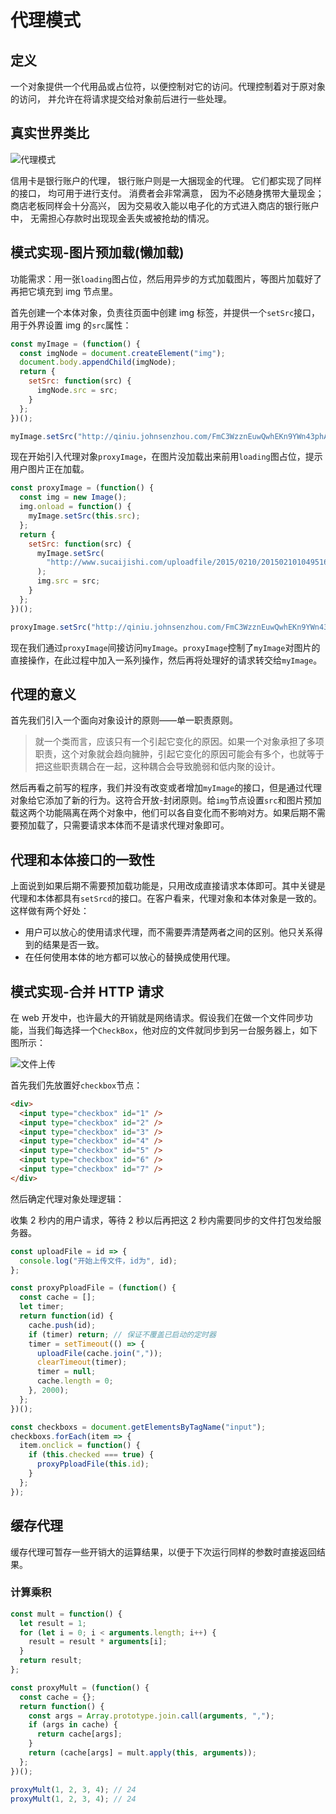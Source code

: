 # 代理模式

## 定义

一个对象提供一个代用品或占位符，以便控制对它的访问。代理控制着对于原对象的访问， 并允许在将请求提交给对象前后进行一些处理。

## 真实世界类比

![代理模式](https://refactoringguru.cn/images/patterns/diagrams/proxy/live-example-zh.png)

信用卡是银行账户的代理， 银行账户则是一大捆现金的代理。 它们都实现了同样的接口， 均可用于进行支付。 消费者会非常满意， 因为不必随身携带大量现金； 商店老板同样会十分高兴， 因为交易收入能以电子化的方式进入商店的银行账户中， 无需担心存款时出现现金丢失或被抢劫的情况。

## 模式实现-图片预加载(懒加载)

功能需求：用一张`loading`图占位，然后用异步的方式加载图片，等图片加载好了再把它填充到 img 节点里。

首先创建一个本体对象，负责往页面中创建 img 标签，并提供一个`setSrc`接口，用于外界设置 img 的`src`属性：

```js
const myImage = (function() {
  const imgNode = document.createElement("img");
  document.body.appendChild(imgNode);
  return {
    setSrc: function(src) {
      imgNode.src = src;
    }
  };
})();

myImage.setSrc("http://qiniu.johnsenzhou.com/FmC3WzznEuwQwhEKn9YWn43phArJ");
```

现在开始引入代理对象`proxyImage`，在图片没加载出来前用`loading`图占位，提示用户图片正在加载。

```js
const proxyImage = (function() {
  const img = new Image();
  img.onload = function() {
    myImage.setSrc(this.src);
  };
  return {
    setSrc: function(src) {
      myImage.setSrc(
        "http://www.sucaijishi.com/uploadfile/2015/0210/20150210104951657.gif"
      );
      img.src = src;
    }
  };
})();

proxyImage.setSrc("http://qiniu.johnsenzhou.com/FmC3WzznEuwQwhEKn9YWn43phArJ");
```

现在我们通过`proxyImage`间接访问`myImage`。`proxyImage`控制了`myImage`对图片的直接操作，在此过程中加入一系列操作，然后再将处理好的请求转交给`myImage`。

## 代理的意义

首先我们引入一个面向对象设计的原则——单一职责原则。

> 就一个类而言，应该只有一个引起它变化的原因。如果一个对象承担了多项职责，这个对象就会趋向臃肿，引起它变化的原因可能会有多个，也就等于把这些职责耦合在一起，这种耦合会导致脆弱和低内聚的设计。

然后再看之前写的程序，我们并没有改变或者增加`myImage`的接口，但是通过代理对象给它添加了新的行为。这符合开放-封闭原则。给`img`节点设置`src`和图片预加载这两个功能隔离在两个对象中，他们可以各自变化而不影响对方。如果后期不需要预加载了，只需要请求本体而不是请求代理对象即可。

## 代理和本体接口的一致性

上面说到如果后期不需要预加载功能是，只用改成直接请求本体即可。其中关键是代理和本体都具有`setSrcd`的接口。在客户看来，代理对象和本体对象是一致的。这样做有两个好处：

- 用户可以放心的使用请求代理，而不需要弄清楚两者之间的区别。他只关系得到的结果是否一致。
- 在任何使用本体的地方都可以放心的替换成使用代理。

## 模式实现-合并 HTTP 请求

在 web 开发中，也许最大的开销就是网络请求。假设我们在做一个文件同步功能，当我们每选择一个`CheckBox`，他对应的文件就同步到另一台服务器上，如下图所示：

![文件上传](http://qiniu.johnsenzhou.com/Frw6XEfdR0scjlitWwWEq6WhixVD)

首先我们先放置好`checkbox`节点：

```html
<div>
  <input type="checkbox" id="1" />
  <input type="checkbox" id="2" />
  <input type="checkbox" id="3" />
  <input type="checkbox" id="4" />
  <input type="checkbox" id="5" />
  <input type="checkbox" id="6" />
  <input type="checkbox" id="7" />
</div>
```

然后确定代理对象处理逻辑：

收集 2 秒内的用户请求，等待 2 秒以后再把这 2 秒内需要同步的文件打包发给服务器。

```js
const uploadFile = id => {
  console.log("开始上传文件，id为", id);
};

const proxyPploadFile = (function() {
  const cache = [];
  let timer;
  return function(id) {
    cache.push(id);
    if (timer) return; // 保证不覆盖已启动的定时器
    timer = setTimeout(() => {
      uploadFile(cache.join(","));
      clearTimeout(timer);
      timer = null;
      cache.length = 0;
    }, 2000);
  };
})();

const checkboxs = document.getElementsByTagName("input");
checkboxs.forEach(item => {
  item.onclick = function() {
    if (this.checked === true) {
      proxyPploadFile(this.id);
    }
  };
});
```

## 缓存代理

缓存代理可暂存一些开销大的运算结果，以便于下次运行同样的参数时直接返回结果。

### 计算乘积

```js
const mult = function() {
  let result = 1;
  for (let i = 0; i < arguments.length; i++) {
    result = result * arguments[i];
  }
  return result;
};

const proxyMult = (function() {
  const cache = {};
  return function() {
    const args = Array.prototype.join.call(arguments, ",");
    if (args in cache) {
      return cache[args];
    }
    return (cache[args] = mult.apply(this, arguments));
  };
})();

proxyMult(1, 2, 3, 4); // 24
proxyMult(1, 2, 3, 4); // 24
```
